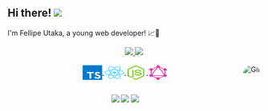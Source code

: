 ## Hi there! <img src="https://raw.githubusercontent.com/kaueMarques/kaueMarques/master/hi.gif" width="25px">
I'm Fellipe Utaka, a young web developer! 📈🚀

<div align="center">
  <a href="https://github.com/FellipeUtaka">
  <img height="165em" src="https://github-readme-stats.vercel.app/api?username=fellipeutaka&show_icons=true&theme=dracula&include_all_commits=true&count_private=true"/>
  <img height="165em" src="https://github-readme-stats.vercel.app/api/top-langs/?username=fellipeutaka&layout=compact&langs_count=5&theme=dracula"/>
</div>
<div align="center"><br>
  <img align="center" alt="Typescript" height="30" width="40" src="https://raw.githubusercontent.com/devicons/devicon/master/icons/typescript/typescript-original.svg">
  <img align="center" alt="React" height="30" width="40" src="https://raw.githubusercontent.com/devicons/devicon/master/icons/react/react-original.svg">
  <img align="center" alt="Node.js" height="30" width="40" src="https://raw.githubusercontent.com/devicons/devicon/master/icons/nodejs/nodejs-plain.svg">
  <img align="center" alt="GraphQL" height="30" width="40" src="https://raw.githubusercontent.com/devicons/devicon/master/icons/graphql/graphql-plain.svg">
  <img align="right" alt="Gif" height="150" style="border-radius:50px;" src="https://qph.fs.quoracdn.net/main-qimg-03a4a5f034bf0bafa661fd8a8aabedc8">
</div>
  
##
 
<div align="center"> 
  <a href="https://instagram.com/fellipeutaka" target="_blank"><img src="https://img.shields.io/badge/-Instagram-%23E4405F?style=for-the-badge&logo=instagram&logoColor=white" target="_blank"></a>
  <a href="mailto:fellipeutaka@gmail.com"><img src="https://img.shields.io/badge/-Gmail-%23333?style=for-the-badge&logo=gmail&logoColor=white" target="_blank"></a>
  <a href="https://www.linkedin.com/in/fellipeutaka/"><img src="https://img.shields.io/badge/-Linkedin-2a68b5?style=for-the-badge&logo=linkedin&logoColor=white" target="_blank"></a>
</div>
